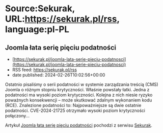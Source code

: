 # Source:Sekurak, URL:https://sekurak.pl/rss, language:pl-PL

## Joomla łata serię pięciu podatności
 - [https://sekurak.pl/joomla-lata-serie-pieciu-podatnosci](https://sekurak.pl/joomla-lata-serie-pieciu-podatnosci)
 - RSS feed: https://sekurak.pl/rss
 - date published: 2024-02-26T10:02:56+00:00

<p>Ostatnio pisaliśmy o serii podatności w systemie zarządzania treścią (CMS) Joomla o różnym stopniu krytyczności. Właśnie powstały łatki. Jedna z podatności ma wysoki poziom krytyczności. Kolejna z nich niesie ryzyko poważnych konsekwencji –&#160;może skutkować&#160;zdalnym wykonaniem kodu (RCE). Znalezione podatności to: Najpoważniejsze są&#160;dwie ostatnie podatności. CVE-2024-21725 otrzymało wysoki poziom krytyczności połączony...</p>
<p>Artykuł <a href="https://sekurak.pl/joomla-lata-serie-pieciu-podatnosci/" rel="nofollow">Joomla łata serię pięciu podatności</a> pochodzi z serwisu <a href="https://sekurak.pl" rel="nofollow">Sekurak</a>.</p>

